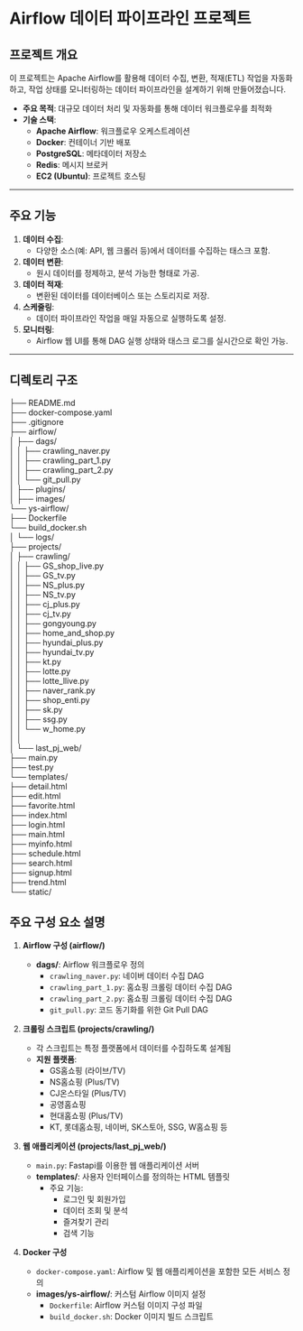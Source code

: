 # Airflow 데이터 파이프라인 프로젝트

## 프로젝트 개요
이 프로젝트는 Apache Airflow를 활용해 데이터 수집, 변환, 적재(ETL) 작업을 자동화하고, 작업 상태를 모니터링하는 데이터 파이프라인을 설계하기 위해 만들어졌습니다.

- **주요 목적**: 대규모 데이터 처리 및 자동화를 통해 데이터 워크플로우를 최적화
- **기술 스택**:
  - **Apache Airflow**: 워크플로우 오케스트레이션
  - **Docker**: 컨테이너 기반 배포
  - **PostgreSQL**: 메타데이터 저장소
  - **Redis**: 메시지 브로커
  - **EC2 (Ubuntu)**: 프로젝트 호스팅

---

## 주요 기능
1. **데이터 수집**:
   - 다양한 소스(예: API, 웹 크롤러 등)에서 데이터를 수집하는 태스크 포함.
2. **데이터 변환**:
   - 원시 데이터를 정제하고, 분석 가능한 형태로 가공.
3. **데이터 적재**:
   - 변환된 데이터를 데이터베이스 또는 스토리지로 저장.
4. **스케줄링**:
   - 데이터 파이프라인 작업을 매일 자동으로 실행하도록 설정.
5. **모니터링**:
   - Airflow 웹 UI를 통해 DAG 실행 상태와 태스크 로그를 실시간으로 확인 가능.

---

## 디렉토리 구조
├── README.md  
├── docker-compose.yaml  
├── .gitignore  
├── airflow/  
│   ├── dags/  
│   │   ├── crawling_naver.py  
│   │   ├── crawling_part_1.py  
│   │   ├── crawling_part_2.py  
│   │   └── git_pull.py  
│   ├── plugins/  
│   ├── images/  
    └── ys-airflow/  
        ├── Dockerfile  
        └── build_docker.sh  
│   └── logs/  
├── projects/  
│   ├── crawling/  
│   │   ├── GS_shop_live.py  
│   │   ├── GS_tv.py  
│   │   ├── NS_plus.py  
│   │   ├── NS_tv.py  
│   │   ├── cj_plus.py  
│   │   ├── cj_tv.py  
│   │   ├── gongyoung.py  
│   │   ├── home_and_shop.py  
│   │   ├── hyundai_plus.py  
│   │   ├── hyundai_tv.py  
│   │   ├── kt.py  
│   │   ├── lotte.py  
│   │   ├── lotte_llive.py  
│   │   ├── naver_rank.py  
│   │   ├── shop_enti.py  
│   │   ├── sk.py  
│   │   ├── ssg.py  
│   │   └── w_home.py  
│   │   
│   └── last_pj_web/  
        ├── main.py  
        ├── test.py  
        └── templates/  
            ├── detail.html  
            ├── edit.html  
            ├── favorite.html  
            ├── index.html  
            ├── login.html  
            ├── main.html  
            ├── myinfo.html  
            ├── schedule.html  
            ├── search.html  
            ├── signup.html  
            ├── trend.html  
            └── static/  
  
  
## 주요 구성 요소 설명

1. **Airflow 구성 (airflow/)**  
   - **dags/**: Airflow 워크플로우 정의  
     - `crawling_naver.py`: 네이버 데이터 수집 DAG  
     - `crawling_part_1.py`: 홈쇼핑 크롤링 데이터 수집 DAG  
     - `crawling_part_2.py`: 홈쇼핑 크롤링 데이터 수집 DAG  
     - `git_pull.py`: 코드 동기화를 위한 Git Pull DAG  

2. **크롤링 스크립트 (projects/crawling/)**  
   - 각 스크립트는 특정 플랫폼에서 데이터를 수집하도록 설계됨  
   - **지원 플랫폼**:  
     - GS홈쇼핑 (라이브/TV)  
     - NS홈쇼핑 (Plus/TV)  
     - CJ온스타일 (Plus/TV)  
     - 공영홈쇼핑  
     - 현대홈쇼핑 (Plus/TV)  
     - KT, 롯데홈쇼핑, 네이버, SK스토아, SSG, W홈쇼핑 등  

3. **웹 애플리케이션 (projects/last_pj_web/)**  
   - `main.py`: Fastapi를 이용한 웹 애플리케이션 서버  
   - **templates/**: 사용자 인터페이스를 정의하는 HTML 템플릿  
     - 주요 기능:  
       - 로그인 및 회원가입  
       - 데이터 조회 및 분석  
       - 즐겨찾기 관리  
       - 검색 기능  

4. **Docker 구성**  
   - `docker-compose.yaml`: Airflow 및 웹 애플리케이션을 포함한 모든 서비스 정의  
   - **images/ys-airflow/**: 커스텀 Airflow 이미지 설정  
     - `Dockerfile`: Airflow 커스텀 이미지 구성 파일  
     - `build_docker.sh`: Docker 이미지 빌드 스크립트  
